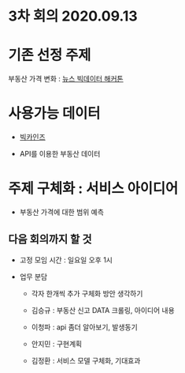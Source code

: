 # 3차 회의 2020.09.13

# 기존 선정 주제

부동산 가격 변화 : [뉴스 빅데이터 해커톤](http://jweek.or.kr/newsbigdata)

# 사용가능 데이터

- [빅카인즈](https://www.bigkinds.or.kr/)

- API를 이용한 부동산 데이터



# 주제 구체화 : 서비스 아이디어

- 부동산 가격에 대한 범위 예측


## 다음 회의까지 할 것

- 고정 모임 시간 : 일요일 오후 1시

- 업무 분담

    - 각자 한개씩 추가 구체화 방안 생각하기

    - 김승규 : 부동산 신고 DATA 크롤링, 아이디어 내용

    - 이청파 : api 좀더 알아보기, 발생동기

    - 안지민 : 구현계획

    - 김정환 : 서비스 모델 구체화, 기대효과
